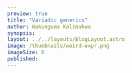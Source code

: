 ```yaml
---
preview: true
title: "Variadic generics"
author: Wakunguma Kalimukwa
synopsis: 
layout: ../../layouts/BlogLayout.astro
image: /thumbnails/weird-expr.png
imageSize: 0
published:
---
```

